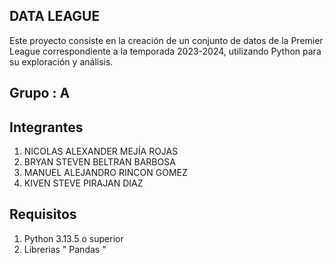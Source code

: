 ## DATA LEAGUE

Este proyecto consiste en la creación de un conjunto de datos de la Premier League correspondiente a la temporada 2023-2024, utilizando Python para su exploración y análisis.

## Grupo : A

## Integrantes
1. NICOLAS ALEXANDER MEJÍA ROJAS
2. BRYAN STEVEN BELTRAN BARBOSA
3. MANUEL ALEJANDRO RINCON GOMEZ
4. KIVEN STEVE PIRAJAN DIAZ

## Requisitos
1. Python 3.13.5 o superior
2. Librerias " Pandas "

